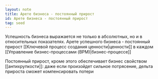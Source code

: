 ```yaml
---
layout: note
title: Арете бизнеса - постоянный прирост
id: Арете бизнеса - постоянный прирост
tag: seed
---
```


Успешность бизнеса выражается не только в абсолютных, но и в относительных показателях.
Арете успешного бизнеса - постоянный прирост [[Ключевой процесс создания ценности|ценности]] в каждом [[Управление бизнес-процессами (BPM)|бизнес-процессе]] 

Постоянный прирост, кроме этого обеспечивает бизнес свойством [[антихрупкости]]: даже если произойдет сильное потрясение, дельта прироста сможет компенсировать потери 

